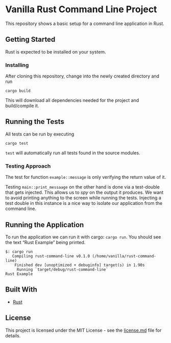 # Vanilla Rust Command Line Project

This repository shows a basic setup for a command line application in Rust.


## Getting Started

Rust is expected to be installed on your system.


### Installing

After cloning this repository, change into the newly created directory and run

```
cargo build
```

This will download all dependencies needed for the project and build/compile it.


## Running the Tests

All tests can be run by executing

```
cargo test
```

`test` will automatically run all tests found in the source modules.


### Testing Approach

The test for function `example::message` is only verifying the return value of it.

Testing `main::print_messaage` on the other hand is done via a test-double that gets injected.
This allows us to _spy_ on the output it produces.
We want to avoid printing anything to the screen while running the tests.
Injecting a test double in this instance is a nice way to isolate our application from the command line.


## Running the Application

To run the application we can run it with cargo: `cargo run`.
You should see the text &ldquo;Rust Example&rdquo; being printed.

```
$: cargo run
   Compiling rust-command-line v0.1.0 (/home/vanilla/rust-command-line)
    Finished dev [unoptimized + debuginfo] target(s) in 1.90s
     Running `target/debug/rust-command-line`
Rust Example
```


## Built With

- [Rust](https://www.rust-lang.org)


## License

This project is licensed under the MIT License - see the [license.md](license.md) file for details.


